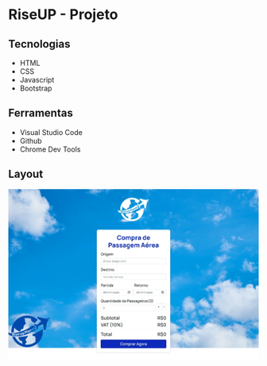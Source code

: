 # RiseUP - Projeto
## Tecnologias
   - HTML
   - CSS
   - Javascript
   - Bootstrap
## Ferramentas
   - Visual Studio Code
   - Github
   - Chrome Dev Tools
## Layout
![Exemplo de Layout](images/layout.jpeg)
